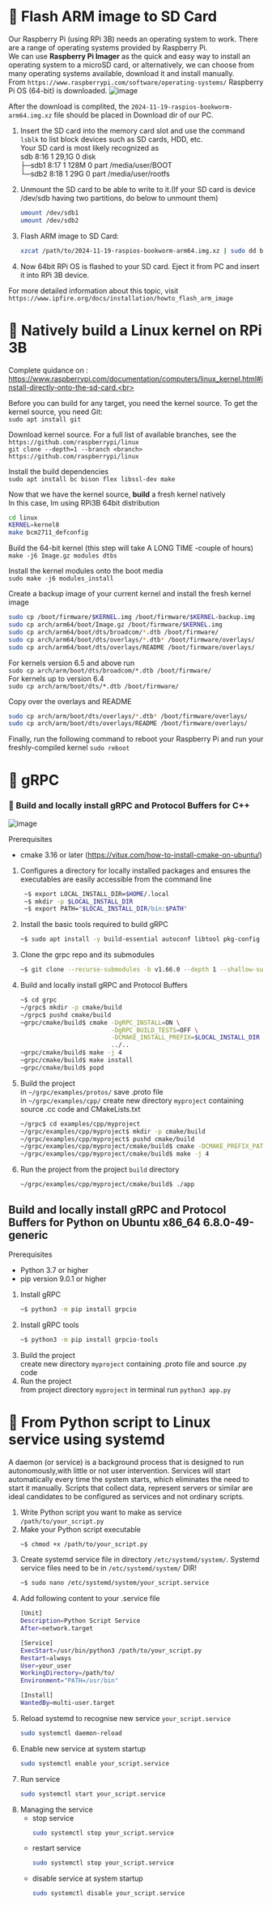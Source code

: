 # 🔸 Flash ARM image to SD Card<br>
Our Raspberry Pi (using RPi 3B) needs an operating system to work. There are a range of operating systems provided by Raspberry Pi.<br>
We can use <b>Raspberry Pi Imager</b> as the quick and easy way to install an operating system to a microSD card, or
alternatively, we can choose from many operating systems available, download it and install manually.<br>
From `https://www.raspberrypi.com/software/operating-systems/` Raspberry Pi OS (64-bit) is downloaded.
![image](https://github.com/user-attachments/assets/b13ee226-5e6b-44b8-8ada-3bafec3314a4)<br>

After the download is complited, the `2024-11-19-raspios-bookworm-arm64.img.xz` file should be placed in Download dir of our PC.<br>
1. Insert the SD card into the memory card slot and use the command `lsblk` to list block devices such as SD cards, HDD, etc.<br>
    Your SD card is most likely recognized as<br>
    sdb                        8:16   1  29,1G   0 disk<br>
      ├─sdb1                  8:17   1   128M  0 part  /media/user/BOOT<br>
      └─sdb2                  8:18   1    29G   0 part  /media/user/rootfs<br>
      
2. Unmount the SD card to be able to write to it.(If your SD card is device /dev/sdb having two partitions, do below to unmount them)
   ```bash
   umount /dev/sdb1
   umount /dev/sdb2
   
3. Flash ARM image to SD Card:
   ```bash
   xzcat /path/to/2024-11-19-raspios-bookworm-arm64.img.xz | sudo dd bs=1M of=/dev/sdb

4. Now 64bit RPi OS is flashed to your SD card. Eject it from PC and insert it into RPi 3B device.<br>

For more detailed information about this topic, visit `https://www.ipfire.org/docs/installation/howto_flash_arm_image`<br>

# 🔸 Natively build a Linux kernel on RPi 3B<br>
Complete quidance on : https://www.raspberrypi.com/documentation/computers/linux_kernel.html#install-directly-onto-the-sd-card.<br>

Before you can build for any target, you need the kernel source. To get the kernel source, you need Git:<br>
  `sudo apt install git`<br>

Download kernel source. For a full list of available branches, see the `https://github.com/raspberrypi/linux`<br>
  `git clone --depth=1 --branch <branch> https://github.com/raspberrypi/linux`

Install the build dependencies <br>
  `sudo apt install bc bison flex libssl-dev make`

Now that we have the kernel source, <b>build</b> a fresh kernel natively<br>
In this case, Im using RPi3B 64bit distribution
   ```bash
   cd linux
   KERNEL=kernel8
   make bcm2711_defconfig
   ```

Build the 64-bit kernel (this step will take A LONG TIME -couple of hours)<br>
   `make -j6 Image.gz modules dtbs`

Install the kernel modules onto the boot media<br>
   `sudo make -j6 modules_install`

Create a backup image of your current kernel and install the fresh kernel image
   ```bash
   sudo cp /boot/firmware/$KERNEL.img /boot/firmware/$KERNEL-backup.img
   sudo cp arch/arm64/boot/Image.gz /boot/firmware/$KERNEL.img
   sudo cp arch/arm64/boot/dts/broadcom/*.dtb /boot/firmware/
   sudo cp arch/arm64/boot/dts/overlays/*.dtb* /boot/firmware/overlays/
   sudo cp arch/arm64/boot/dts/overlays/README /boot/firmware/overlays/
   ```

For kernels version 6.5 and above run<br>
   `sudo cp arch/arm/boot/dts/broadcom/*.dtb /boot/firmware/`<br>
For kernels up to version 6.4<br>
   `sudo cp arch/arm/boot/dts/*.dtb /boot/firmware/`<br>

Copy over the overlays and README
   ```bash
   sudo cp arch/arm/boot/dts/overlays/*.dtb* /boot/firmware/overlays/
   sudo cp arch/arm/boot/dts/overlays/README /boot/firmware/overlays/
   ```
Finally, run the following command to reboot your Raspberry Pi and run your freshly-compiled kernel `sudo reboot`

   
# 🔸 gRPC
### 🔹 Build and locally install gRPC and Protocol Buffers for C++
![image](https://github.com/user-attachments/assets/836ccef6-5714-4f28-9c56-bfc60e0e3f99)

Prerequisites<br>
 - cmake 3.16 or later (https://vitux.com/how-to-install-cmake-on-ubuntu/)
1. Configures a directory for locally installed packages and ensures the executables are easily accessible from the command line<br>
    ```bash
     ~$ export LOCAL_INSTALL_DIR=$HOME/.local
     ~$ mkdir -p $LOCAL_INSTALL_DIR
     ~$ export PATH="$LOCAL_INSTALL_DIR/bin:$PATH"
2. Install the basic tools required to build gRPC
     ```bash
     ~$ sudo apt install -y build-essential autoconf libtool pkg-config
3. Clone the grpc repo and its submodules
     ```bash
     ~$ git clone --recurse-submodules -b v1.66.0 --depth 1 --shallow-submodules https://github.com/grpc/grpc
4. Build and locally install gRPC and Protocol Buffers
     ```bash
     ~$ cd grpc
     ~/grpc$ mkdir -p cmake/build
     ~/grpc$ pushd cmake/build
     ~grpc/cmake/build$ cmake -DgRPC_INSTALL=ON \
                              -DgRPC_BUILD_TESTS=OFF \
                              -DCMAKE_INSTALL_PREFIX=$LOCAL_INSTALL_DIR \
                              ../..
     ~grpc/cmake/build$ make -j 4
     ~grpc/cmake/build$ make install
     ~grpc/cmake/build$ popd
5. Build the project<br>
    in `~/grpc/examples/protos/` save .proto file<br>
    in `~/grpc/examples/cpp/` create new directory `myproject` containing source .cc code and CMakeLists.txt<br>
    ```bash
    ~/grpc$ cd examples/cpp/myproject
    ~/grpc/examples/cpp/myproject$ mkdir -p cmake/build
    ~/grpc/examples/cpp/myproject$ pushd cmake/build
    ~/grpc/examples/cpp/myproject/cmake/build$ cmake -DCMAKE_PREFIX_PATH=$LOCAL_INSTALL_DIR ../..
    ~/grpc/examples/cpp/myproject/cmake/build$ make -j 4
6. Run the project from the project `build` directory<br>
    ```bash
    ~/grpc/examples/cpp/myproject/cmake/build$ ./app

## Build and locally install gRPC and Protocol Buffers for Python on Ubuntu x86_64 6.8.0-49-generic
Prerequisites<br>
 - Python 3.7 or higher
 - pip version 9.0.1 or higher

1. Install gRPC
   ```bash
   ~$ python3 -m pip install grpcio
2. Install gRPC tools
   ```bash
   ~$ python3 -m pip install grpcio-tools
3. Build the project<br>
   create new directory `myproject` containing .proto file and source .py code<br>
5. Run the project<br>
   from project directory `myproject` in terminal run `python3 app.py`



# 🔸 From Python script to Linux service using <b>systemd</b>
A daemon (or service) is a background process that is designed to run autonomously,with little or not user intervention. Services will start automatically every time the system starts, which eliminates the need to start it manually. Scripts that collect data, represent servers or similar are ideal candidates to be configured as services and not ordinary scripts.<br>
  
1. Write Python script you want to make as service `/path/to/your_script.py`
2. Make your Python script executable
   ```bash
   ~$ chmod +x /path/to/your_script.py
4. Create systemd service file in directory `/etc/systemd/system/`.  Systemd service files need to be in `/etc/systemd/system/` DIR!
   ```bash
   ~$ sudo nano /etc/systemd/system/your_script.service
5. Add following content to your .service file
   ```bash
   [Unit]
   Description=Python Script Service
   After=network.target
   
   [Service]
   ExecStart=/usr/bin/python3 /path/to/your_script.py
   Restart=always
   User=your_user
   WorkingDirectory=/path/to/
   Environment="PATH=/usr/bin"
   
   [Install]
   WantedBy=multi-user.target

6. Reload systemd to recognise new service `your_script.service`
   ```bash
   sudo systemctl daemon-reload
8. Enable new service at system startup
   ```bash
   sudo systemctl enable your_script.service
10. Run service
    ```bash
    sudo systemctl start your_script.service
11. Managing the service
    - stop service
      ```bash
      sudo systemctl stop your_script.service
    - restart service
      ```bash
      sudo systemctl stop your_script.service
    - disable service at system startup
      ```bash
      sudo systemctl disable your_script.service
